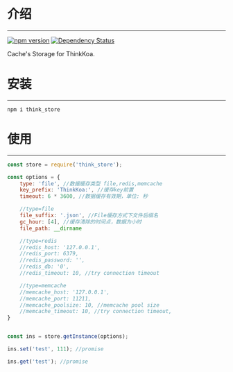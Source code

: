 # 介绍
-----

[![npm version](https://badge.fury.io/js/think_store.svg)](https://badge.fury.io/js/think_store)
[![Dependency Status](https://david-dm.org/thinkkoa/think_store.svg)](https://david-dm.org/thinkkoa/think_store)

Cache's Storage for ThinkKoa.

# 安装
-----

```
npm i think_store
```

# 使用
-----


```js
const store = require('think_store');

const options = {
    type: 'file', //数据缓存类型 file,redis,memcache
    key_prefix: 'ThinkKoa:', //缓存key前置
    timeout: 6 * 3600, //数据缓存有效期，单位: 秒

    //type=file
    file_suffix: '.json', //File缓存方式下文件后缀名
    gc_hour: [4], //缓存清除的时间点，数据为小时
    file_path: __dirname

    //type=redis
    //redis_host: '127.0.0.1',
    //redis_port: 6379,
    //redis_password: '',
    //redis_db: '0',
    //redis_timeout: 10, //try connection timeout

    //type=memcache
    //memcache_host: '127.0.0.1',
    //memcache_port: 11211,
    //memcache_poolsize: 10, //memcache pool size
    //memcache_timeout: 10, //try connection timeout, 
}


const ins = store.getInstance(options);

ins.set('test', 111); //promise

ins.get('test'); //promise

```